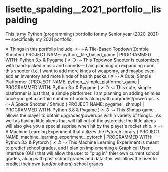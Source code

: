# lisette_spalding__2021_portfolio__lispalding
This is my Python (programming) portfolio for my Senior year (2020-2021)— specifically my 2021 portfolio.

🗶 Things in this portfolio include:
  🗶 ↝ A Tile-Based Topdown Zombie Shooter ( PROJECT NAME: python__tile_based_game | PROGRAMMED WITH: Python 3.x & Pygame )
    🗶 ↺ ↝ This Topdwon Shooter is customized with hand-picked music and sounds— I am planning on expanding upon this shooter (i.e. I want to add more kinds of weaponry, and maybe even add an inventory and more kinds of health packs.)
  🗶 ↝  A Cute, Simple Platformer ( PROJECT NAME: python__simple_platformer_game | PROGRAMMED WITH: Python 3.x & Pygame )
    🗶 ↺ ↝ This cute, simple platformer is just that, a simple platformer. I am planning on adding enimies once you get a certain number of points along with upgrades/powerups.
  🗶 ↝ A Space Shooter / Shmup ( PROJECT NAME: pygame__shmup1 | PROGRAMMED WITH: Python 3.8  & Pygame )
    🗶 ↺ ↝ This Shmup game allows the player to obtain upgrades/powerups with a variety of things... As well as having little aliens that will fall out of the asteroids; the little aliens will also give you a special suprise when hit by the player's rocket ship.
  🗶 ↝ A Machine Learning Experiment that utilizes the Pytorch library ( PROJECT NAME: machine_learning_experiment__pytorch | PROGRAMMED WITH: Python 3.x & Pytorch )
    🗶 ↺ ↝ This Machine Learning Experiment is meant to predict school grades, and I plan on implementing a Graphical User Interface (GUI) that will allow the user to "plug in" thier own current school grades, along with past school grades and data; this will allow the user to predict their own (and/or others) school grades
